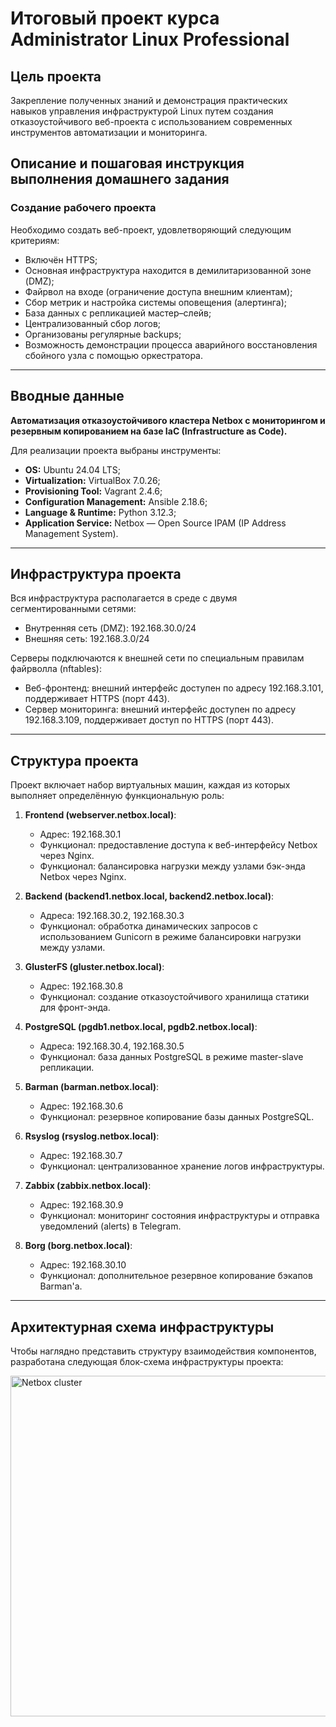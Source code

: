 # Итоговый проект курса Administrator Linux Professional

## Цель проекта
Закрепление полученных знаний и демонстрация практических навыков управления инфраструктурой Linux путем создания отказоустойчивого веб-проекта с использованием современных инструментов автоматизации и мониторинга.

## Описание и пошаговая инструкция выполнения домашнего задания

### Создание рабочего проекта

Необходимо создать веб-проект, удовлетворяющий следующим критериям:

- Включён HTTPS;
- Основная инфраструктура находится в демилитаризованной зоне (DMZ);
- Файрвол на входе (ограничение доступа внешним клиентам);
- Сбор метрик и настройка системы оповещения (алертинга);
- База данных с репликацией мастер–слейв;
- Централизованный сбор логов;
- Организованы регулярные backups;
- Возможность демонстрации процесса аварийного восстановления сбойного узла с помощью оркестратора.

---

## Вводные данные

**Автоматизация отказоустойчивого кластера Netbox с мониторингом и резервным копированием на базе IaC (Infrastructure as Code).**

Для реализации проекта выбраны инструменты:

- **OS:** Ubuntu 24.04 LTS;
- **Virtualization:** VirtualBox 7.0.26;
- **Provisioning Tool:** Vagrant 2.4.6;
- **Configuration Management:** Ansible 2.18.6;
- **Language & Runtime:** Python 3.12.3;
- **Application Service:** Netbox — Open Source IPAM (IP Address Management System).

---

## Инфраструктура проекта

Вся инфраструктура располагается в среде с двумя сегментированными сетями:

- Внутренняя сеть (DMZ): 192.168.30.0/24
- Внешняя сеть: 192.168.3.0/24

Серверы подключаются к внешней сети по специальным правилам файрволла (nftables):

- Веб-фронтенд: внешний интерфейс доступен по адресу 192.168.3.101, поддерживает HTTPS (порт 443).
- Сервер мониторинга: внешний интерфейс доступен по адресу 192.168.3.109, поддерживает доступ по HTTPS (порт 443).

---

## Структура проекта

Проект включает набор виртуальных машин, каждая из которых выполняет определённую функциональную роль:

1. **Frontend (webserver.netbox.local)**:
   - Адрес: 192.168.30.1
   - Функционал: предоставление доступа к веб-интерфейсу Netbox через Nginx.
   - Функционал: балансировка нагрузки между узлами бэк-энда Netbox через Nginx.
   
2. **Backend (backend1.netbox.local, backend2.netbox.local)**:
   - Адреса: 192.168.30.2, 192.168.30.3
   - Функционал: обработка динамических запросов с использованием Gunicorn в режиме балансировки нагрузки между узлами.
   
3. **GlusterFS (gluster.netbox.local)**:
   - Адрес: 192.168.30.8
   - Функционал: создание отказоустойчивого хранилища статики для фронт-энда.
   
4. **PostgreSQL (pgdb1.netbox.local, pgdb2.netbox.local)**:
   - Адреса: 192.168.30.4, 192.168.30.5
   - Функционал: база данных PostgreSQL в режиме master-slave репликации.
   
5. **Barman (barman.netbox.local)**:
   - Адрес: 192.168.30.6
   - Функционал: резервное копирование базы данных PostgreSQL.
   
6. **Rsyslog (rsyslog.netbox.local)**:
   - Адрес: 192.168.30.7
   - Функционал: централизованное хранение логов инфраструктуры.
   
7. **Zabbix (zabbix.netbox.local)**:
   - Адрес: 192.168.30.9
   - Функционал: мониторинг состояния инфраструктуры и отправка уведомлений (alerts) в Telegram.
   
8. **Borg (borg.netbox.local)**:
   - Адрес: 192.168.30.10
   - Функционал: дополнительное резервное копирование бэкапов Barman'а.

---

## Архитектурная схема инфраструктуры

Чтобы наглядно представить структуру взаимодействия компонентов, разработана следующая блок-схема инфраструктуры проекта:

 
<img width="671" height="545" alt="Netbox cluster" src="https://github.com/user-attachments/assets/f7126239-f294-4d09-9ffa-3f903475114d" />


